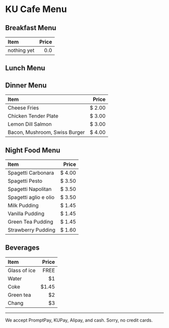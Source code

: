 # KU Cafe Menu

## Breakfast Menu

| Item                                   | Price |
|:---------------------------------------|------:|
| nothing yet                            |  0.0  |

## Lunch Menu

## Dinner Menu

| Item                                   | Price |
|:---------------------------------------|------:|
| Cheese Fries                           | $ 2.00 |
| Chicken Tender Plate                   | $ 3.00 |
| Lemon Dill Salmon                      | $ 3.00 |
| Bacon, Mushroom, Swiss Burger          | $ 4.00 |

## Night Food Menu

| Item                                   | Price |
|:---------------------------------------|------:|
| Spagetti Carbonara                     | $ 4.00 |
| Spagetti Pesto                         | $ 3.50 |
| Spagetti Napolitan                     | $ 3.50 |
| Spagetti aglio e olio                  | $ 3.50 |
| Milk Pudding                           | $ 1.45 |
| Vanilla Pudding                        | $ 1.45 |
| Green Tea Pudding                      | $ 1.45 |
| Strawberry Pudding                     | $ 1.60 |

## Beverages

| Item                                     | Price |
|:-----------------------------------------|------:|
|Glass of ice                              |  FREE |
|Water                                     |  $1 |
|Coke                                      |  $1.45 |
|Green tea                                 |  $2 |
|Chang                                     |  $3 |

---

We accept PromptPay, KUPay, Alipay, and cash. Sorry, no credit cards.
